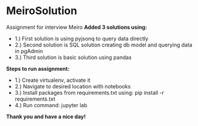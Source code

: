 # MeiroSolution
Assignment for interview Meiro
**Added 3 solutions using:**
  -  1.) First solution is using pyjsonq to query data directly
  -  2.) Second solution is SQL solution creating db model and querying data in pgAdmin
  -  3.) Third solution is basic solution using pandas

**Steps to run assignment:**
- 1.) Create virtualenv, activate it
- 2.) Navigate to desired location with notebooks
- 3.) Install packages from requirements.txt using: pip install -r requirements.txt
- 4.) Run command: jupyter lab

**Thank you and have a nice day!**

